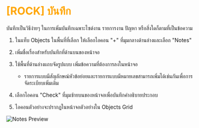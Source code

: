 # <span style="color: orange">[ROCK] บันทึก</span>

บันทึกเป็นวิธีง่ายๆ ในการเพิ่มบันทึกเฉพาะไซต์งาน รายการงาน ปัญหา หรือสิ่งใดก็ตามที่เป็นข้อความ

1. ในแท็บ Objects ในพื้นที่ที่เลือก ให้เลือกไอคอน "+" ที่มุมกลางด้านล่างและเลือก "Notes"

2. เพิ่มชื่อเรื่องสำหรับบันทึกที่ด้านบนของหน้าจอ

3. ใช้พื้นที่ด้านล่างแถบจัดรูปแบบ เพิ่มข้อความที่ต้องการลงในหน้าจอ

   - รายการแบบมีสัญลักษณ์หัวข้อย่อยและรายการแบบมีหมายเลขสามารถเพิ่มได้เช่นกันเพื่อการจัดระเบียบเพิ่มเติม

4. เลือกไอคอน "Check" ที่มุมซ้ายบนของหน้าจอเพื่อบันทึกคำอธิบายประกอบ

5. ไอคอนตัวอย่างจะปรากฏในหน้าจอตัวอย่างใน Objects Grid

![Notes Preview](https://support.reekon.tools/hc/article_attachments/19277301845268)
